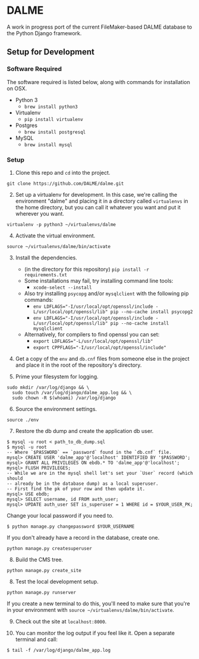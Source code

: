 # DALME

A work in progress port of the current FileMaker-based DALME database to the Python Django framework.

## Setup for Development

### Software Required

The software required is listed below, along with commands for installation on OSX.

- Python 3
  - `brew install python3`
- Virtualenv
  - `pip install virtualenv`
- Postgres
    - `brew install postgresql`
- MySQL
    - `brew install mysql`

### Setup

1. Clone this repo and `cd` into the project.
```
git clone https://github.com/DALME/dalme.git
````

2. Set up a virtualenv for development. In this case, we're calling the environment "dalme" and placing it in a directory called `virtualenvs` in the home directory, but you can call it whatever you want and put it wherever you want.
```
virtualenv -p python3 ~/virtualenvs/dalme
```

4. Activate the virtual environment.
```
source ~/virtualenvs/dalme/bin/activate
```

3. Install the dependencies.
    - (in the directory for this repository) `pip install -r requirements.txt`
    - Some installations may fail, try installing command line tools:
        - `xcode-select --install`
    - Also try installing `psycopg` and/or `mysqlclient` with the following pip commands:
        - `env LDFLAGS="-I/usr/local/opt/openssl/include -L/usr/local/opt/openssl/lib" pip --no-cache install psycopg2`
        - `env LDFLAGS="-I/usr/local/opt/openssl/include -L/usr/local/opt/openssl/lib" pip --no-cache install mysqlclient`
    - Alternatively, for compilers to find openssl you can set:
        - `export LDFLAGS="-L/usr/local/opt/openssl/lib"`
        - `export CPPFLAGS="-I/usr/local/opt/openssl/include"`

4. Get a copy of the `env` and `db.cnf` files from someone else in the project and place it in the root of the repository's directory.

5. Prime your filesystem for logging.
```
sudo mkdir /var/log/django && \
  sudo touch /var/log/django/dalme_app.log && \
  sudo chown -R $(whoami) /var/log/django
```

6. Source the environment settings.
```
source ./env
```

7. Restore the db dump and create the application db user.
```
$ mysql -u root < path_to_db_dump.sql
$ mysql -u root
-- Where `$PASSWORD` == `password` found in the `db.cnf` file.
mysql> CREATE USER 'dalme_app'@'localhost' IDENTIFIED BY '$PASSWORD';
mysql> GRANT ALL PRIVILEGES ON ebdb.* TO 'dalme_app'@'localhost';
mysql> FLUSH PRIVILEGES;
-- While we are in the mysql shell let's set your `User` record (which should
-- already be in the database dump) as a local superuser.
-- First find the pk of your row and then update it.
mysql> USE ebdb;
mysql> SELECT username, id FROM auth_user;
mysql> UPDATE auth_user SET is_superuser = 1 WHERE id = $YOUR_USER_PK;
```

Change your local password if you need to.
```
$ python manage.py changepassword $YOUR_USERNAME
```

If you don't already have a record in the database, create one.
```
python manage.py createsuperuser
```

8. Build the CMS tree.
```
python manage.py create_site
```

8. Test the local development setup.
```
python manage.py runserver
```

If you create a new terminal to do this, you'll need to make sure that you're in your environment with `source ~/virtualenvs/dalme/bin/activate`.

9. Check out the site at `localhost:8000`.

10. You can monitor the log output if you feel like it. Open a separate terminal and call:
```
$ tail -f /var/log/django/dalme_app.log
```
